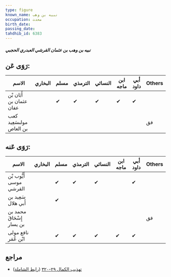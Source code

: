 ```yaml
---
type: figure
known_name: نبيه بن وهب
occupation: محدث
birth_date:
passing_date:
tahdhib_id: 6383
---
```

##### نبيه بن وهب بن عثمان القرشي العبدري الحجبي

## رَوَى عَن:
| الاسم                    | البخاري | مسلم | الترمذي | النسائي | ابن ماجه | أبي داود | Others |
| ------------------------ | ------- | ---- | ------- | ------- | -------- | -------- | ------ |
| أَبَان بْن عثمان بن عفان |         | ✔    | ✔       | ✔       | ✔        | ✔        |        |
| كعب مولىسَعِيد بن العاص  |         |      |         |         |          |          | فق     |
## رَوَى عَنه:
| الاسم                     | البخاري | مسلم | الترمذي | النسائي | ابن ماجه | أبي داود | Others |
| ------------------------- | ------- | ---- | ------- | ------- | -------- | -------- | ------ |
| أَيُّوب بْن موسى القرشي   |         | ✔    | ✔       | ✔       |          | ✔        |        |
| سَعِيد بن أَبي هلال       |         | ✔    |         |         |          |          |        |
| محمد بن إِسْحَاقَ بن يسار |         |      |         |         |          |          | فق     |
| نافع مولى ابْن عُمَر      |         | ✔    | ✔       | ✔       | ✔        | ✔        |        |
## مراجع
- [تهذيب الكمال ٢٩-٣٢٠](obsidian://open?vault=Tahdhib-al-Kamal&file=Figures/٦٣٨٣-نبيه%20بن%20وهب%20بن%20عثمان%20القرشي%20العبدري%20الحجبي) ([رابط الشاملة](https://shamela.ws/book/3722/15891))